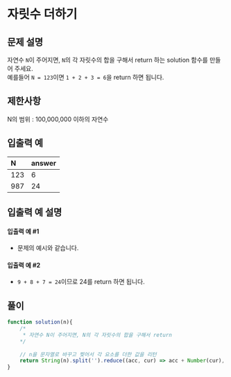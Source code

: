 # 자릿수 더하기
## 문제 설명
자연수 `N`이 주어지면, `N`의 각 자릿수의 합을 구해서 return 하는 solution 함수를 만들어 주세요.<br/>
예를들어 `N = 123`이면 `1 + 2 + 3 = 6`을 return 하면 됩니다.

## 제한사항
N의 범위 : 100,000,000 이하의 자연수
## 입출력 예
|N|answer|
|:--|:--|
|123|6|
|987|24|
## 입출력 예 설명
#### 입출력 예 #1
- 문제의 예시와 같습니다.
#### 입출력 예 #2
- `9 + 8 + 7 = 24`이므로 24를 return 하면 됩니다.

## 풀이
```js
function solution(n){
    /*
     * 자연수 N이 주어지면, N의 각 자릿수의 합을 구해서 return
    */
    
    // n을 문자열로 바꾸고 찢어서 각 요소를 더한 값을 리턴 
    return String(n).split('').reduce((acc, cur) => acc + Number(cur), 0);
}
```
